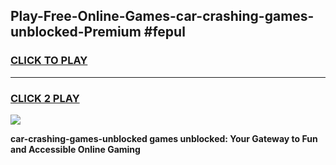 
## Play-Free-Online-Games-car-crashing-games-unblocked-Premium #fepul
<h3>
<a href="https://premium.freeplayer.one?title=car-crashing-games-unblocked&ref=8M">CLICK TO PLAY</a></h3>
<hr>

<h3>
<a href="https://premium.freeplayer.one?title=car-crashing-games-unblocked&ref=8M">CLICK 2 PLAY</a>
  
</h3>

<a href="https://premium.freeplayer.one?title=car-crashing-games-unblocked&ref=8M"><img src="https://clearcache.store/games.png"></a>


**car-crashing-games-unblocked games unblocked: Your Gateway to Fun and Accessible Online Gaming**
